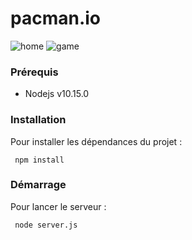 
# pacman.io

![home](https://florianvazelle.github.io/resources/images/pacman/home.png)  ![game](https://florianvazelle.github.io/resources/images/pacman/game.png)

### Prérequis
 * Nodejs v10.15.0

### Installation
Pour installer les dépendances du projet :
```
 npm install
```
### Démarrage
Pour lancer le serveur :
```
 node server.js
```
